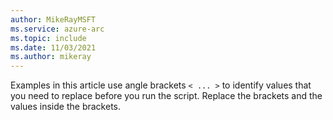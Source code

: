 ```yaml
---
author: MikeRayMSFT
ms.service: azure-arc
ms.topic: include
ms.date: 11/03/2021
ms.author: mikeray
---
```


Examples in this article use angle brackets `< ... >` to identify values that you need to replace before you run the script. Replace the brackets and the values inside the brackets.